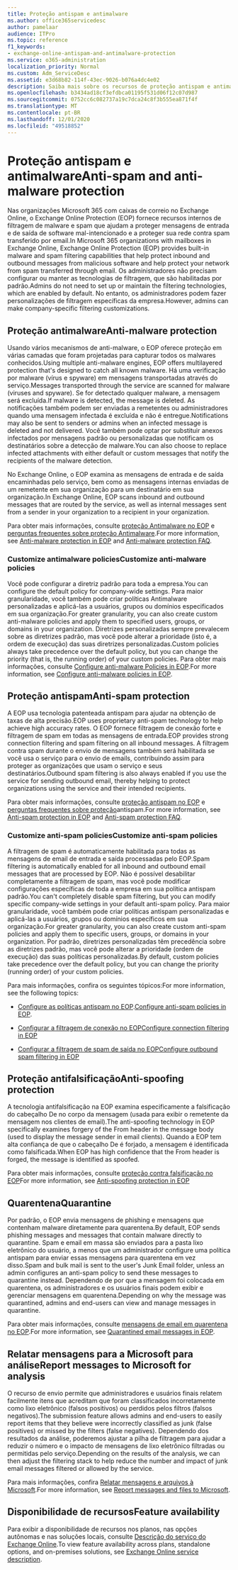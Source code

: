 ```yaml
---
title: Proteção antispam e antimalware
ms.author: office365servicedesc
author: pamelaar
audience: ITPro
ms.topic: reference
f1_keywords:
- exchange-online-antispam-and-antimalware-protection
ms.service: o365-administration
localization_priority: Normal
ms.custom: Adm_ServiceDesc
ms.assetid: e3d68b82-114f-43ec-9026-b076a4dc4e02
description: Saiba mais sobre os recursos de proteção antispam e antimalware disponíveis nas organizações do Microsoft 365 com caixas de correio do Exchange Online.
ms.openlocfilehash: b3434ad18cf3efdbca01195f531d06f12c07d987
ms.sourcegitcommit: 0752cc6c082737a19c7dca24c8f3b555ea871f4f
ms.translationtype: MT
ms.contentlocale: pt-BR
ms.lasthandoff: 12/01/2020
ms.locfileid: "49518852"
---
```

# <a name="anti-spam-and-anti-malware-protection"></a><span data-ttu-id="ac10a-103">Proteção antispam e antimalware</span><span class="sxs-lookup"><span data-stu-id="ac10a-103">Anti-spam and anti-malware protection</span></span>

<span data-ttu-id="ac10a-104">Nas organizações Microsoft 365 com caixas de correio no Exchange Online, o Exchange Online Protection (EOP) fornece recursos internos de filtragem de malware e spam que ajudam a proteger mensagens de entrada e de saída de software mal-intencionado e a proteger sua rede contra spam transferido por email.</span><span class="sxs-lookup"><span data-stu-id="ac10a-104">In Microsoft 365 organizations with mailboxes in Exchange Online, Exchange Online Protection (EOP) provides built-in malware and spam filtering capabilities that help protect inbound and outbound messages from malicious software and help protect your network from spam transferred through email.</span></span> <span data-ttu-id="ac10a-105">Os administradores não precisam configurar ou manter as tecnologias de filtragem, que são habilitadas por padrão.</span><span class="sxs-lookup"><span data-stu-id="ac10a-105">Admins do not need to set up or maintain the filtering technologies, which are enabled by default.</span></span> <span data-ttu-id="ac10a-106">No entanto, os administradores podem fazer personalizações de filtragem específicas da empresa.</span><span class="sxs-lookup"><span data-stu-id="ac10a-106">However, admins can make company-specific filtering customizations.</span></span>

## <a name="anti-malware-protection"></a><span data-ttu-id="ac10a-107">Proteção antimalware</span><span class="sxs-lookup"><span data-stu-id="ac10a-107">Anti-malware protection</span></span>

<span data-ttu-id="ac10a-108">Usando vários mecanismos de anti-malware, o EOP oferece proteção em várias camadas que foram projetadas para capturar todos os malwares conhecidos.</span><span class="sxs-lookup"><span data-stu-id="ac10a-108">Using multiple anti-malware engines, EOP offers multilayered protection that's designed to catch all known malware.</span></span> <span data-ttu-id="ac10a-109">Há uma verificação por malware (vírus e spyware) em mensagens transportadas através do serviço.</span><span class="sxs-lookup"><span data-stu-id="ac10a-109">Messages transported through the service are scanned for malware (viruses and spyware).</span></span> <span data-ttu-id="ac10a-110">Se for detectado qualquer malware, a mensagem será excluída.</span><span class="sxs-lookup"><span data-stu-id="ac10a-110">If malware is detected, the message is deleted.</span></span> <span data-ttu-id="ac10a-111">As notificações também podem ser enviadas a remetentes ou administradores quando uma mensagem infectada é excluída e não é entregue.</span><span class="sxs-lookup"><span data-stu-id="ac10a-111">Notifications may also be sent to senders or admins when an infected message is deleted and not delivered.</span></span> <span data-ttu-id="ac10a-112">Você também pode optar por substituir anexos infectados por mensagens padrão ou personalizadas que notificam os destinatários sobre a detecção de malware.</span><span class="sxs-lookup"><span data-stu-id="ac10a-112">You can also choose to replace infected attachments with either default or custom messages that notify the recipients of the malware detection.</span></span>

<span data-ttu-id="ac10a-113">No Exchange Online, o EOP examina as mensagens de entrada e de saída encaminhadas pelo serviço, bem como as mensagens internas enviadas de um remetente em sua organização para um destinatário em sua organização.</span><span class="sxs-lookup"><span data-stu-id="ac10a-113">In Exchange Online, EOP scans inbound and outbound messages that are routed by the service, as well as internal messages sent from a sender in your organization to a recipient in your organization.</span></span>

<span data-ttu-id="ac10a-114">Para obter mais informações, consulte [proteção Antimalware no EOP](https://docs.microsoft.com/microsoft-365/security/office-365-security/anti-malware-protection) e [perguntas frequentes sobre proteção Antimalware](https://docs.microsoft.com/microsoft-365/security/office-365-security/anti-malware-protection-faq-eop).</span><span class="sxs-lookup"><span data-stu-id="ac10a-114">For more information, see [Anti-malware protection in EOP](https://docs.microsoft.com/microsoft-365/security/office-365-security/anti-malware-protection) and [Anti-malware protection FAQ](https://docs.microsoft.com/microsoft-365/security/office-365-security/anti-malware-protection-faq-eop).</span></span>

### <a name="customize-anti-malware-policies"></a><span data-ttu-id="ac10a-115">Customize antimalware policies</span><span class="sxs-lookup"><span data-stu-id="ac10a-115">Customize anti-malware policies</span></span>

<span data-ttu-id="ac10a-116">Você pode configurar a diretriz padrão para toda a empresa.</span><span class="sxs-lookup"><span data-stu-id="ac10a-116">You can configure the default policy for company-wide settings.</span></span> <span data-ttu-id="ac10a-117">Para maior granularidade, você também pode criar políticas Antimalware personalizadas e aplicá-las a usuários, grupos ou domínios especificados em sua organização.</span><span class="sxs-lookup"><span data-stu-id="ac10a-117">For greater granularity, you can also create custom anti-malware policies and apply them to specified users, groups, or domains in your organization.</span></span> <span data-ttu-id="ac10a-118">Diretrizes personalizadas sempre prevalecem sobre as diretrizes padrão, mas você pode alterar a prioridade (isto é, a ordem de execução) das suas diretrizes personalizadas.</span><span class="sxs-lookup"><span data-stu-id="ac10a-118">Custom policies always take precedence over the default policy, but you can change the priority (that is, the running order) of your custom policies.</span></span> <span data-ttu-id="ac10a-119">Para obter mais informações, consulte [Configure anti-malware Policies in EOP](https://docs.microsoft.com/microsoft-365/security/office-365-security/configure-anti-malware-policies).</span><span class="sxs-lookup"><span data-stu-id="ac10a-119">For more information, see [Configure anti-malware policies in EOP](https://docs.microsoft.com/microsoft-365/security/office-365-security/configure-anti-malware-policies).</span></span>

## <a name="anti-spam-protection"></a><span data-ttu-id="ac10a-120">Proteção antispam</span><span class="sxs-lookup"><span data-stu-id="ac10a-120">Anti-spam protection</span></span>

<span data-ttu-id="ac10a-121">A EOP usa tecnologia patenteada antispam para ajudar na obtenção de taxas de alta precisão.</span><span class="sxs-lookup"><span data-stu-id="ac10a-121">EOP uses proprietary anti-spam technology to help achieve high accuracy rates.</span></span> <span data-ttu-id="ac10a-122">O EOP fornece filtragem de conexão forte e filtragem de spam em todas as mensagens de entrada.</span><span class="sxs-lookup"><span data-stu-id="ac10a-122">EOP provides strong connection filtering and spam filtering on all inbound messages.</span></span> <span data-ttu-id="ac10a-123">A filtragem contra spam durante o envio de mensagens também será habilitada se você usa o serviço para o envio de emails, contribuindo assim para proteger as organizações que usam o serviço e seus destinatários.</span><span class="sxs-lookup"><span data-stu-id="ac10a-123">Outbound spam filtering is also always enabled if you use the service for sending outbound email, thereby helping to protect organizations using the service and their intended recipients.</span></span>

<span data-ttu-id="ac10a-124">Para obter mais informações, consulte [proteção antispam no EOP](https://docs.microsoft.com/microsoft-365/security/office-365-security/anti-spam-protection) e [perguntas frequentes sobre proteção](https://docs.microsoft.com/microsoft-365/security/office-365-security/anti-spam-protection-faq)antispam.</span><span class="sxs-lookup"><span data-stu-id="ac10a-124">For more information, see [Anti-spam protection in EOP](https://docs.microsoft.com/microsoft-365/security/office-365-security/anti-spam-protection) and [Anti-spam protection FAQ](https://docs.microsoft.com/microsoft-365/security/office-365-security/anti-spam-protection-faq).</span></span>

### <a name="customize-anti-spam-policies"></a><span data-ttu-id="ac10a-125">Customize anti-spam policies</span><span class="sxs-lookup"><span data-stu-id="ac10a-125">Customize anti-spam policies</span></span>

<span data-ttu-id="ac10a-126">A filtragem de spam é automaticamente habilitada para todas as mensagens de email de entrada e saída processadas pelo EOP.</span><span class="sxs-lookup"><span data-stu-id="ac10a-126">Spam filtering is automatically enabled for all inbound and outbound email messages that are processed by EOP.</span></span> <span data-ttu-id="ac10a-127">Não é possível desabilitar completamente a filtragem de spam, mas você pode modificar configurações específicas de toda a empresa em sua política antispam padrão.</span><span class="sxs-lookup"><span data-stu-id="ac10a-127">You can't completely disable spam filtering, but you can modify specific company-wide settings in your default anti-spam policy.</span></span> <span data-ttu-id="ac10a-128">Para maior granularidade, você também pode criar políticas antispam personalizadas e aplicá-las a usuários, grupos ou domínios específicos em sua organização.</span><span class="sxs-lookup"><span data-stu-id="ac10a-128">For greater granularity, you can also create custom anti-spam policies and apply them to specific users, groups, or domains in your organization.</span></span> <span data-ttu-id="ac10a-129">Por padrão, diretrizes personalizadas têm precedência sobre as diretrizes padrão, mas você pode alterar a prioridade (ordem de execução) das suas políticas personalizadas.</span><span class="sxs-lookup"><span data-stu-id="ac10a-129">By default, custom policies take precedence over the default policy, but you can change the priority (running order) of your custom policies.</span></span>

<span data-ttu-id="ac10a-130">Para mais informações, confira os seguintes tópicos:</span><span class="sxs-lookup"><span data-stu-id="ac10a-130">For more information, see the following topics:</span></span>

- <span data-ttu-id="ac10a-131">[Configure as políticas antispam no EOP](https://docs.microsoft.com/microsoft-365/security/office-365-security/configure-your-spam-filter-policies).</span><span class="sxs-lookup"><span data-stu-id="ac10a-131">[Configure anti-spam policies in EOP](https://docs.microsoft.com/microsoft-365/security/office-365-security/configure-your-spam-filter-policies).</span></span>

- [<span data-ttu-id="ac10a-132">Configurar a filtragem de conexão no EOP</span><span class="sxs-lookup"><span data-stu-id="ac10a-132">Configure connection filtering in EOP</span></span>](https://docs.microsoft.com/microsoft-365/security/office-365-security/configure-the-connection-filter-policy)

- [<span data-ttu-id="ac10a-133">Configurar a filtragem de spam de saída no EOP</span><span class="sxs-lookup"><span data-stu-id="ac10a-133">Configure outbound spam filtering in EOP</span></span>](https://docs.microsoft.com/microsoft-365/security/office-365-security/configure-the-outbound-spam-policy)

## <a name="anti-spoofing-protection"></a><span data-ttu-id="ac10a-134">Proteção antifalsificação</span><span class="sxs-lookup"><span data-stu-id="ac10a-134">Anti-spoofing protection</span></span>

<span data-ttu-id="ac10a-135">A tecnologia antifalsificação na EOP examina especificamente a falsificação do cabeçalho De no corpo da mensagem (usada para exibir o remetente da mensagem nos clientes de email).</span><span class="sxs-lookup"><span data-stu-id="ac10a-135">The anti-spoofing technology in EOP specifically examines forgery of the From header in the message body (used to display the message sender in email clients).</span></span> <span data-ttu-id="ac10a-136">Quando a EOP tem alta confiança de que o cabeçalho De é forjado, a mensagem é identificada como falsificada.</span><span class="sxs-lookup"><span data-stu-id="ac10a-136">When EOP has high confidence that the From header is forged, the message is identified as spoofed.</span></span>

<span data-ttu-id="ac10a-137">Para obter mais informações, consulte [proteção contra falsificação no EOP](https://docs.microsoft.com/microsoft-365/security/office-365-security/anti-spoofing-protection)</span><span class="sxs-lookup"><span data-stu-id="ac10a-137">For more information, see [Anti-spoofing protection in EOP](https://docs.microsoft.com/microsoft-365/security/office-365-security/anti-spoofing-protection)</span></span>

## <a name="quarantine"></a><span data-ttu-id="ac10a-138">Quarentena</span><span class="sxs-lookup"><span data-stu-id="ac10a-138">Quarantine</span></span>

<span data-ttu-id="ac10a-139">Por padrão, o EOP envia mensagens de phishing e mensagens que contenham malware diretamente para quarentena.</span><span class="sxs-lookup"><span data-stu-id="ac10a-139">By default, EOP sends phishing messages and messages that contain malware directly to quarantine.</span></span> <span data-ttu-id="ac10a-140">Spam e email em massa são enviados para a pasta lixo eletrônico do usuário, a menos que um administrador configure uma política antispam para enviar essas mensagens para quarentena em vez disso.</span><span class="sxs-lookup"><span data-stu-id="ac10a-140">Spam and bulk mail is sent to the user's Junk Email folder, unless an admin configures an anti-spam policy to send these messages to quarantine instead.</span></span> <span data-ttu-id="ac10a-141">Dependendo de por que a mensagem foi colocada em quarentena, os administradores e os usuários finais podem exibir e gerenciar mensagens em quarentena.</span><span class="sxs-lookup"><span data-stu-id="ac10a-141">Depending on why the message was quarantined, admins and end-users can view and manage messages in quarantine.</span></span>

<span data-ttu-id="ac10a-142">Para obter mais informações, consulte [mensagens de email em quarentena no EOP](https://docs.microsoft.com/microsoft-365/security/office-365-security/quarantine-email-messages).</span><span class="sxs-lookup"><span data-stu-id="ac10a-142">For more information, see [Quarantined email messages in EOP](https://docs.microsoft.com/microsoft-365/security/office-365-security/quarantine-email-messages).</span></span>

## <a name="report-messages-to-microsoft-for-analysis"></a><span data-ttu-id="ac10a-143">Relatar mensagens para a Microsoft para análise</span><span class="sxs-lookup"><span data-stu-id="ac10a-143">Report messages to Microsoft for analysis</span></span>

<span data-ttu-id="ac10a-144">O recurso de envio permite que administradores e usuários finais relatem facilmente itens que acreditam que foram classificados incorretamente como lixo eletrônico (falsos positivos) ou perdidos pelos filtros (falsos negativos).</span><span class="sxs-lookup"><span data-stu-id="ac10a-144">The submission feature allows admins and end-users to easily report items that they believe were incorrectly classified as junk (false positives) or missed by the filters (false negatives).</span></span> <span data-ttu-id="ac10a-145">Dependendo dos resultados da análise, poderemos ajustar a pilha de filtragem para ajudar a reduzir o número e o impacto de mensagens de lixo eletrônico filtradas ou permitidas pelo serviço.</span><span class="sxs-lookup"><span data-stu-id="ac10a-145">Depending on the results of the analysis, we can then adjust the filtering stack to help reduce the number and impact of junk email messages filtered or allowed by the service.</span></span>

<span data-ttu-id="ac10a-146">Para mais informações, confira [Relatar mensagens e arquivos à Microsoft](https://docs.microsoft.com/microsoft-365/security/office-365-security/report-junk-email-messages-to-microsoft).</span><span class="sxs-lookup"><span data-stu-id="ac10a-146">For more information, see [Report messages and files to Microsoft](https://docs.microsoft.com/microsoft-365/security/office-365-security/report-junk-email-messages-to-microsoft).</span></span>

## <a name="feature-availability"></a><span data-ttu-id="ac10a-147">Disponibilidade de recursos</span><span class="sxs-lookup"><span data-stu-id="ac10a-147">Feature availability</span></span>

<span data-ttu-id="ac10a-148">Para exibir a disponibilidade de recursos nos planos, nas opções autônomas e nas soluções locais, consulte [Descrição do serviço do Exchange Online](exchange-online-service-description.md).</span><span class="sxs-lookup"><span data-stu-id="ac10a-148">To view feature availability across plans, standalone options, and on-premises solutions, see [Exchange Online service description](exchange-online-service-description.md).</span></span>
